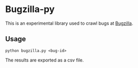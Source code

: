 Bugzilla-py
===========

This is an experimental library used to crawl bugs at [Bugzilla](http://bugzilla.mozilla.org/).

Usage
-----

``python bugzilla.py <bug-id>``

The results are exported as a csv file.
